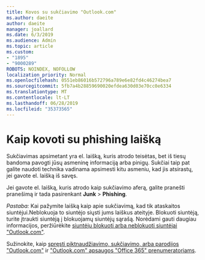 ```yaml
---
title: Kovos su sukčiavimo "Outlook.com"
ms.author: daeite
author: daeite
manager: joallard
ms.date: 6/3/2019
ms.audience: Admin
ms.topic: article
ms.custom:
- "1895"
- "9000289"
ROBOTS: NOINDEX, NOFOLLOW
localization_priority: Normal
ms.openlocfilehash: 0551eb86016b572796a789e6e82fd4c46274bea7
ms.sourcegitcommit: 5fb7a4b28859690020efdea630d03e70cc0e6334
ms.translationtype: MT
ms.contentlocale: lt-LT
ms.lasthandoff: 06/28/2019
ms.locfileid: "35373565"
---
```

# <a name="how-to-deal-with-a-phishing-email"></a>Kaip kovoti su phishing laišką

Sukčiavimas apsimetant yra el. laišką, kuris atrodo teisėtas, bet iš tiesų bandoma pavogti jūsų asmeninę informaciją arba pinigų. Sukčiai taip pat galite naudoti technika vadinama apsimesti kitu asmeniu, kad jis atsirastų, jei gavote el. laišką iš savęs.

Jei gavote el. laišką, kuris atrodo kaip sukčiavimo aferą, galite pranešti pranešimą ir tada pasirenkant **Junk** > **Phishing**.

*Pastaba:* Kai pažymite laišką kaip apie sukčiavimą, kad tik ataskaitos siuntėjui.Neblokuoja to siuntėjo siųsti jums laiškus ateityje. Blokuoti siuntėją, turite įtraukti siuntėją į blokuojamų siuntėjų sąrašą. Norėdami gauti daugiau informacijos, peržiūrėkite [siuntėjų blokuoti arba neblokuoti siuntėjai "Outlook.com"](https://support.office.com/article/a3ece97b-82f8-4a5e-9ac3-e92fa6427ae4).

Sužinokite, kaip [spręsti piktnaudžiavimo, sukčiavimo, arba parodijos "Outlook.com"](https://support.office.com/article/0d882ea5-eedc-4bed-aebc-079ffa1105a3) ir ["Outlook.com" apsaugos "Office 365" prenumeratoriams](https://support.office.com/article/882d2243-eab9-4545-a58a-b36fee4a46e2).